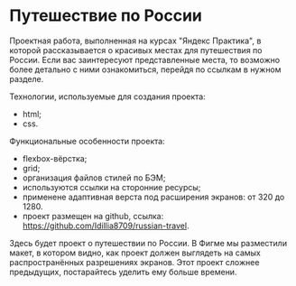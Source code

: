 # Путешествие по России
Проектная работа, выполненная на курсах "Яндекс Практика", в которой рассказывается о красивых местах для путешествия по России.
Если вас заинтересуют представленные места, то возможно более детально с ними ознакомиться, перейдя по ссылкам  в нужном разделе.

Технологии, используемые для создания проекта:

- html;
- css.

Функциональные особенности проекта:

- flexbox-вёрстка;
- grid;
- организация файлов стилей по БЭМ;
- используются ссылки на сторонние ресурсы;
- применене адаптивная верста под расширения экранов: от 320 до 1280.
- проект размещен на github, ссылка: https://github.com/Idillia8709/russian-travel.

Здесь будет проект о путешествии по России.
В Фигме мы разместили макет, в котором видно, как проект должен выглядеть на самых распространённых разрешениях экранов.
Этот проект сложнее предыдущих, постарайтесь уделить ему больше времени.
